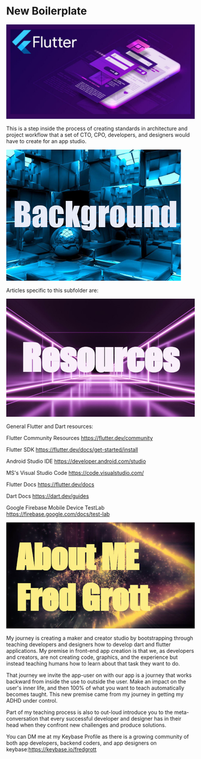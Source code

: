 # New Boilerplate

![header](./media/flutter-header-template.jpg)

This is a step inside the process of creating standards in architecture and project workflow that a set of CTO, CPO, developers, and designers would have to create for an app studio.

![background](./media/background-header.jpg)

Articles specific to this subfolder are:

![resources](./media/resources-header.jpg)

General Flutter and Dart resources:

Flutter Community Resources <https://flutter.dev/community>

Flutter SDK <https://flutter.dev/docs/get-started/install>

Android Studio IDE <https://developer.android.com/studio>

MS's Visual Studio Code <https://code.visualstudio.com/>

Flutter Docs <https://flutter.dev/docs>

Dart Docs <https://dart.dev/guides>

Google Firebase Mobile Device TestLab <https://firebase.google.com/docs/test-lab>

![about](./media/about-me-header.jpg)

My journey is creating a maker and creator studio by bootstrapping through teaching developers and designers how to develop dart and flutter applications. My premise in front-end app creation is that we, as developers and creators, are not creating code, graphics, and the experience but instead teaching humans how to learn about that task they want to do.

That journey we invite the app-user on with our app is a journey that works backward from inside the use to outside the user. Make an impact on the user's inner life, and then 100% of what you want to teach automatically becomes taught. This new premise came from my journey in getting my ADHD under control.

Part of my teaching process is also to out-loud introduce you to the meta-conversation that every successful developer and designer has in their head when they confront new challenges and produce solutions.

You can DM me at my Keybase Profile as there is a growing community of both app developers, backend coders, and app designers on keybase:<https://keybase.io/fredgrott>
